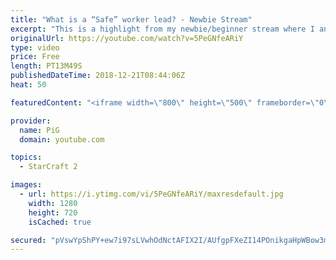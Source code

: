 ```yaml
---
title: "What is a “Safe” worker lead? - Newbie Stream"
excerpt: "This is a highlight from my newbie/beginner stream where I analyse a zerg players’ replay who struggles with knowing how much economy vs army to build -- Watch live at https://www.twitch.tv/x5_pig"
originalUrl: https://youtube.com/watch?v=5PeGNfeARiY
type: video
price: Free
length: PT13M49S
publishedDateTime: 2018-12-21T08:44:06Z
heat: 50

featuredContent: "<iframe width=\"800\" height=\"500\" frameborder=\"0\" src=\"https://www.youtube.com/embed/5PeGNfeARiY\" allow=\"accelerometer; autoplay; encrypted-media; gyroscope; picture-in-picture\" allowfullscreen></iframe>"

provider:
  name: PiG
  domain: youtube.com

topics:
  - StarCraft 2

images:
  - url: https://i.ytimg.com/vi/5PeGNfeARiY/maxresdefault.jpg
    width: 1280
    height: 720
    isCached: true

secured: "pVswYpShPY+ew7i97sLVwhOdNctAFIX2I/AUfgpFXeZI14POnikgaHpWBow3mheBepXmQ4IZm4nkxSwzIDbbtM0Hv5QGaoNE2bdvc/T6asiLio+KvGFjhXBVDnru3fx0NQcDtmrQLlbnaJj/YoSd4t0jDlrjh8aX8kiMKxoR7+LbxspmsaX9zHwQdZER5quOXIllql7YzIuyuLpp1t3FWdC1pziJYO5Wh3Y6Z7SHZTEa5XHzGlfjQyy/qDmo+NUlLVnYUkhgP/eWoND3pqGbFNM3R69u+qrKEVEok/9jG5ZqHbG5TBGm9zA4jcTjPmtt+qIGX6umiSdMJRBemrpkmwVOk0JsSAmeT4ZwPsHT0LunhKYACP1hLYcNbIsf93qfpUGlsk0RnX4Xm1PXtn9MqqT2HkscO1znoI/PFW17bvI=;DrW05udXZ85b3emaiC+Irw=="
---
```



